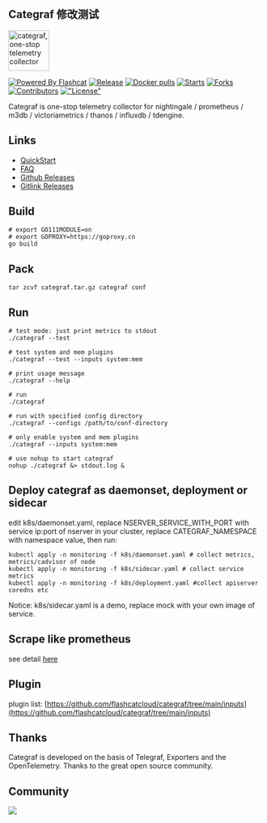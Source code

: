 ## Categraf 修改测试

<a href="https://github.com/flashcatcloud/categraf">
  <img src="doc/categraf.png" alt="categraf, one-stop telemetry collector" width="80" />
</a>

[![Powered By Flashcat](https://img.shields.io/badge/Powered%20By-Flashcat-blueviolet)](https://flashcat.cloud/)
[![Release](https://img.shields.io/github/v/release/flashcatcloud/categraf)](https://github.com/flashcatcloud/categraf/releases/latest)
[![Docker pulls](https://img.shields.io/docker/pulls/flashcatcloud/categraf)](https://hub.docker.com/r/flashcatcloud/categraf/)
[![Starts](https://img.shields.io/github/stars/flashcatcloud/categraf)](https://github.com/flashcatcloud/categraf/stargazers)
[![Forks](https://img.shields.io/github/forks/flashcatcloud/categraf)](https://github.com/flashcatcloud/categraf/fork)
[![Contributors](https://img.shields.io/github/contributors-anon/flashcatcloud/categraf)](https://github.com/flashcatcloud/categraf/graphs/contributors)
[!["License"](https://img.shields.io/badge/license-MIT-blue)](https://github.com/flashcatcloud/categraf/blob/main/LICENSE)

Categraf is one-stop telemetry collector for nightingale / prometheus / m3db / victoriametrics / thanos / influxdb / tdengine.


## Links

- [QuickStart](https://www.gitlink.org.cn/flashcat/categraf/wiki/QuickStart)
- [FAQ](https://www.gitlink.org.cn/flashcat/categraf/wiki/FAQ)
- [Github Releases](https://github.com/flashcatcloud/categraf/releases)
- [Gitlink Releases](https://www.gitlink.org.cn/flashcat/categraf/releases)

## Build

```shell
# export GO111MODULE=on
# export GOPROXY=https://goproxy.cn
go build
```

## Pack

```shell
tar zcvf categraf.tar.gz categraf conf
```


## Run

```shell
# test mode: just print metrics to stdout
./categraf --test

# test system and mem plugins
./categraf --test --inputs system:mem

# print usage message
./categraf --help

# run
./categraf

# run with specified config directory
./categraf --configs /path/to/conf-directory

# only enable system and mem plugins
./categraf --inputs system:mem

# use nohup to start categraf
nohup ./categraf &> stdout.log &
```


## Deploy categraf as daemonset, deployment or sidecar

edit k8s/daemonset.yaml, replace NSERVER_SERVICE_WITH_PORT with service ip:port of nserver in your cluster, replace CATEGRAF_NAMESPACE with namespace value, then run:

```shell
kubectl apply -n monitoring -f k8s/daemonset.yaml # collect metrics, metrics/cadvisor of node
kubectl apply -n monitoring -f k8s/sidecar.yaml # collect service metrics
kubectl apply -n monitoring -f k8s/deployment.yaml #collect apiserver coredns etc
```
Notice: k8s/sidecar.yaml is a demo, replace mock with your own image of service.

## Scrape like prometheus
see detail [here](https://github.com/flashcatcloud/categraf/blob/main/prometheus/README.md)

## Plugin

plugin list: [https://github.com/flashcatcloud/categraf/tree/main/inputs](https://github.com/flashcatcloud/categraf/tree/main/inputs)


## Thanks

Categraf is developed on the basis of Telegraf, Exporters and the OpenTelemetry. Thanks to the great open source community.

## Community

![](doc/laqun.jpeg)
